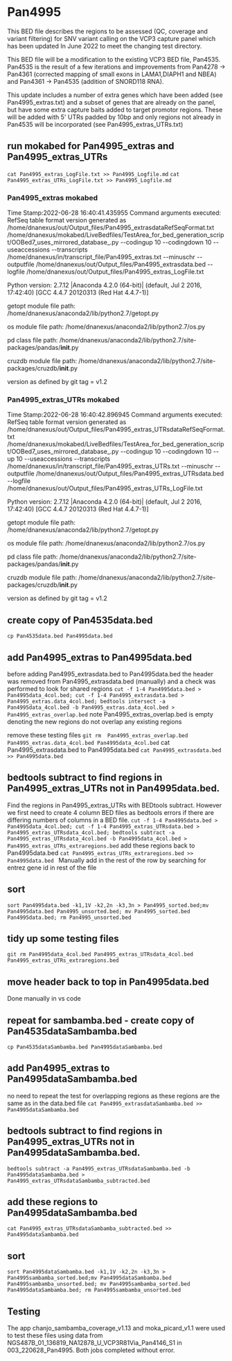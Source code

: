 # Pan4995
This BED file describes the regions to be assessed (QC, coverage and variant filtering) for SNV variant calling on the VCP3 capture panel which has been updated In June 2022 to meet the changing test directory.

This BED file will be a modification to the existing VCP3 BED file, Pan4535. Pan4535 is the result of a few iterations and improvements from Pan4278 -> Pan4361 (corrected mapping of small exons in LAMA1,DIAPH1 and NBEA) and Pan4361 -> Pan4535 (addition of SNORD118 RNA).

This update includes a number of extra genes which have been added (see Pan4995_extras.txt) and a subset of genes that are already on the panel, but have some extra capture baits added to target promotor regions. These will be added with 5' UTRs padded by 10bp and only regions not already in Pan4535 will be incorporated (see Pan4995_extras_UTRs.txt)

## run mokabed for Pan4995_extras and Pan4995_extras_UTRs
`cat Pan4995_extras_LogFile.txt >> Pan4995_Logfile.md`
`cat Pan4995_extras_UTRs_LogFile.txt >> Pan4995_Logfile.md`

### Pan4995_extras mokabed
Time Stamp:2022-06-28 16:40:41.435955
Command arguments executed:
RefSeq table format version generated as /home/dnanexus/out/Output_files/Pan4995_extrasdataRefSeqFormat.txt
/home/dnanexus/mokabed/LiveBedfiles/TestArea_for_bed_generation_script/OOBed7_uses_mirrored_database_.py --codingup 10 --codingdown 10 --useaccessions --transcripts /home/dnanexus/in/transcript_file/Pan4995_extras.txt --minuschr --outputfile /home/dnanexus/out/Output_files/Pan4995_extrasdata.bed --logfile /home/dnanexus/out/Output_files/Pan4995_extras_LogFile.txt 

 Python version: 2.7.12 |Anaconda 4.2.0 (64-bit)| (default, Jul  2 2016, 17:42:40) 
[GCC 4.4.7 20120313 (Red Hat 4.4.7-1)]

 getopt module file path: /home/dnanexus/anaconda2/lib/python2.7/getopt.py

 os module file path: /home/dnanexus/anaconda2/lib/python2.7/os.py

 pd class file path: /home/dnanexus/anaconda2/lib/python2.7/site-packages/pandas/__init__.py

 cruzdb module file path: /home/dnanexus/anaconda2/lib/python2.7/site-packages/cruzdb/__init__.py

version as defined by git tag = v1.2

### Pan4995_extras_UTRs mokabed
Time Stamp:2022-06-28 16:40:42.896945
Command arguments executed:
RefSeq table format version generated as /home/dnanexus/out/Output_files/Pan4995_extras_UTRsdataRefSeqFormat.txt
/home/dnanexus/mokabed/LiveBedfiles/TestArea_for_bed_generation_script/OOBed7_uses_mirrored_database_.py --codingup 10 --codingdown 10 --up 10 --useaccessions --transcripts /home/dnanexus/in/transcript_file/Pan4995_extras_UTRs.txt --minuschr --outputfile /home/dnanexus/out/Output_files/Pan4995_extras_UTRsdata.bed --logfile /home/dnanexus/out/Output_files/Pan4995_extras_UTRs_LogFile.txt 

 Python version: 2.7.12 |Anaconda 4.2.0 (64-bit)| (default, Jul  2 2016, 17:42:40) 
[GCC 4.4.7 20120313 (Red Hat 4.4.7-1)]

 getopt module file path: /home/dnanexus/anaconda2/lib/python2.7/getopt.py

 os module file path: /home/dnanexus/anaconda2/lib/python2.7/os.py

 pd class file path: /home/dnanexus/anaconda2/lib/python2.7/site-packages/pandas/__init__.py

 cruzdb module file path: /home/dnanexus/anaconda2/lib/python2.7/site-packages/cruzdb/__init__.py

version as defined by git tag = v1.2

## create copy of Pan4535data.bed
`cp Pan4535data.bed Pan4995data.bed`
## add Pan4995_extras to Pan4995data.bed
before adding Pan4995_extrasdata.bed to Pan4995data.bed the header was removed from Pan4995_extrasdata.bed (manually)
and a check was performed to look for shared regions 
`cut -f 1-4 Pan4995data.bed > Pan4995data_4col.bed; cut -f 1-4 Pan4995_extrasdata.bed > Pan4995_extras.data_4col.bed; bedtools intersect -a Pan4995data_4col.bed -b Pan4995_extras.data_4col.bed > Pan4995_extras_overlap.bed`
note Pan4995_extras_overlap.bed is empty denoting the new regions do not overlap any existing regions

remove these testing files
`git rm  Pan4995_extras_overlap.bed Pan4995_extras.data_4col.bed Pan4995data_4col.bed`
cat Pan4995_extrasdata.bed to Pan4995data.bed
`cat Pan4995_extrasdata.bed >> Pan4995data.bed`
## bedtools subtract to find regions in Pan4995_extras_UTRs not in Pan4995data.bed.
Find the regions in Pan4995_extras_UTRs with BEDtools subtract. However we first need to create 4 column BED files as bedtools errors if there are differing numbers of columns in a BED file.
`cut -f 1-4 Pan4995data.bed > Pan4995data_4col.bed; cut -f 1-4 Pan4995_extras_UTRsdata.bed > Pan4995_extras_UTRsdata_4col.bed; bedtools subtract -a Pan4995_extras_UTRsdata_4col.bed -b Pan4995data_4col.bed > Pan4995_extras_UTRs_extraregions.bed`
add these regions back to Pan4995data.bed
`cat Pan4995_extras_UTRs_extraregions.bed >> Pan4995data.bed `
Manually add in the rest of the row by searching for entrez gene id in rest of the file
## sort
`sort Pan4995data.bed -k1,1V -k2,2n -k3,3n > Pan4995_sorted.bed;mv Pan4995data.bed Pan4995_unsorted.bed; mv Pan4995_sorted.bed Pan4995data.bed; rm Pan4995_unsorted.bed`

## tidy up some testing files
`git rm Pan4995data_4col.bed Pan4995_extras_UTRsdata_4col.bed Pan4995_extras_UTRs_extraregions.bed`

## move header back to top in Pan4995data.bed
Done manually in vs code
## repeat for sambamba.bed - create copy of Pan4535dataSambamba.bed
`cp Pan4535dataSambamba.bed Pan4995dataSambamba.bed`
## add Pan4995_extras to Pan4995dataSambamba.bed
no need to repeat the test for overlapping regions as these regions are the same as in the data.bed file
`cat Pan4995_extrasdataSambamba.bed >> Pan4995dataSambamba.bed`
## bedtools subtract to find regions in Pan4995_extras_UTRs not in Pan4995dataSambamba.bed.
`bedtools subtract -a Pan4995_extras_UTRsdataSambamba.bed -b Pan4995dataSambamba.bed > Pan4995_extras_UTRsdataSambamba_subtracted.bed`
## add these regions to Pan4995dataSambamba.bed
`cat Pan4995_extras_UTRsdataSambamba_subtracted.bed >> Pan4995dataSambamba.bed`

## sort
`sort Pan4995dataSambamba.bed -k1,1V -k2,2n -k3,3n > Pan4995sambamba_sorted.bed;mv Pan4995dataSambamba.bed Pan4995sambamba_unsorted.bed; mv Pan4995sambamba_sorted.bed Pan4995dataSambamba.bed; rm Pan4995sambamba_unsorted.bed`

## Testing
The app chanjo_sambamba_coverage_v1.13 and moka_picard_v1.1 were used to test these files using data from NGS487B_01_136819_NA12878_U_VCP3R81Via_Pan4146_S1 in 003_220628_Pan4995.
Both jobs completed without error.